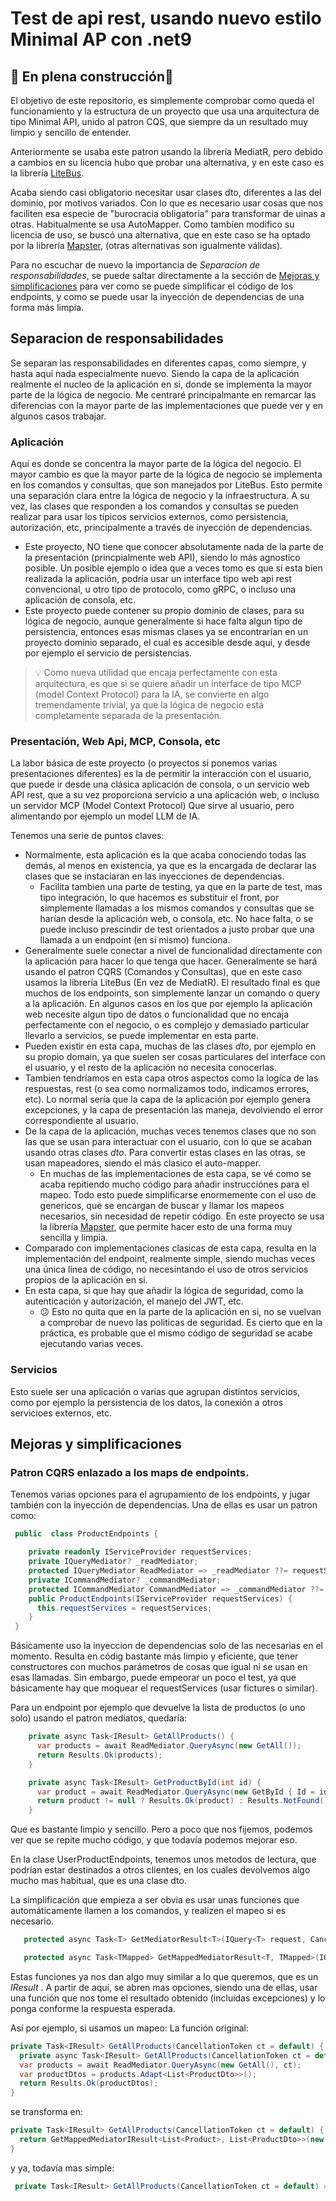 # Test de api rest, usando nuevo estilo Minimal AP con .net9
## 🚧 En plena construcción🚧

El objetivo de este repositorio, es simplemente comprobar como queda el funcionamiento y la estructura de un proyecto que usa una arquitectura de tipo Minimal API, unido al patron CQS, que siempre da un resultado muy limpio y sencillo de entender.

Anteriormente se usaba este patron usando la librería MediatR, pero debido a cambios en su licencia hubo que probar una alternativa, y en este caso es la librería [LiteBus](https://github.com/litenova/LiteBus).

Acaba siendo casi obligatorio necesitar usar clases dto, diferentes a las del dominio, por motivos variados. Con lo que es necesario usar cosas que nos faciliten esa especie de "burocracia obligatoria" para transformar de uinas a otras. 
Habitualmente se usa AutoMapper. Como tambíen modifico su licencia de uso, se buscó una alternativa, que en este caso se ha optado por la librería [Mapster](https://github.com/MapsterMapper/Mapster), (otras alternativas son igualmente válidas).

Para no escuchar de nuevo la importancia de *Separacion de responsabilidades*, se puede saltar directamente a la sección de [Mejoras y simplificaciones](#mejoras-y-simplificaciones) para ver como se puede simplificar el código de los endpoints, y como se puede usar la inyección de dependencias de una forma más limpia. 

## Separacion de responsabilidades

Se separan las responsabilidades en diferentes capas, como siempre, y hasta aqui nada especialmente nuevo. Siendo la capa de la aplicación realmente el nucleo de la aplicación en si, donde se implementa la mayor parte de la lógica de negocio. Me centraré principalmante en remarcar las diferencias con la mayor parte de las implementaciones que puede ver y en algunos casos trabajar.

### Aplicación

Aquí es donde se concentra la mayor parte de la lógica del negocio. El mayor cambio es que la mayor parte de la lógica de negocio se implementa en los comandos y consultas, que son manejados por LiteBus. Esto permite una separación clara entre la lógica de negocio y la infraestructura. A su vez, las clases que responden a los comandos y consultas se pueden  realizar para usar los típicos servicios externos, como persistencia, autorización, etc, principalmente a través de inyección de dependencias.

- Este proyecto, NO tiene que conocer absolutamente nada de la parte de la presentación (princpialmente web API), siendo lo más agnostico posible. Un posible ejemplo o idea que a veces tomo es que si esta bien realizada la aplicación, podría usar un interface tipo web api rest convencional, u otro tipo de protocolo, como gRPC, o incluso una aplicación de consola, etc. 
- Este proyecto puede contener su propio dominio de clases, para su lógica de negocio, aunque generalmente si hace falta algun tipo de persistencia, entonces esas mismas clases ya se encontrarían en un proyecto dominio separado, el cual es accesible desde aqui, y desde por ejemplo el servicio de persistencias.


> 💡 Como nueva utilidad que encaja perfectamente con esta arquitectura, es que si se quiere añadir un interface de tipo MCP (model Context Protocol) para la IA, se convierte en algo tremendamente trivial, ya que la lógica de negocio está completamente separada de la presentación.


### Presentación, Web Api, MCP, Consola, etc

La labor básica de este proyecto (o proyectos si ponemos varias presentaciones diferentes) es la de permitir la interacción con el usuario, que puede ir desde una clásica aplicación de consola, o un servicio web API rest, que a su vez proporciona servicio a una aplicación web, o incluso un servidor MCP (Model Context Protocol) Que sirve al usuario, pero alimentando por ejemplo un model LLM de IA.

Tenemos una serie de puntos claves:

- Normalmente, esta aplicación es la que acaba conociendo todas las demás, al menos en existencia, ya que es la encargada de declarar las clases que se instaciaran en las inyecciones de dependencias.
  - Facilita tambien una parte de testing, ya que en la parte de test, mas tipo integración, lo que hacemos es substituir el front, por simplemente llamadas a los mismos comandos y consultas que se harían desde la aplicación web, o consola, etc. No hace falta, o se puede incluso prescindir de test orientados a justo probar que una llamada a un endpoint (en si mismo) funciona.
- Generalmente suele conectar a nivel de funcionalidad directamente con la aplicación para hacer lo que tenga que hacer. Generalmente se hará usando el patron CQRS (Comandos y Consultas), que en este caso usamos la librería LiteBus (En vez de MediatR). El resultado final es que muchos de los endpoints, son simplemente lanzar un comando o query a la aplicación. En algunos casos en los que por ejemplo la aplicación web necesite algun tipo de datos o funcionalidad que no encaja perfectamente con el negocio, o es complejo y demasiado particular llevarlo a servicios, se puede implementar en esta parte.
- Pueden existir en esta capa, muchas de las clases *dto*, por ejemplo en su propio domain, ya que suelen ser cosas particulares del interface con el usuario, y el resto de la aplicación no necesita conocerlas.
- Tambien tendríamos en esta capa otros aspectos como la logíca de las respuestas, rest (o sea como normalizamos todo, indicamos errores, etc). Lo normal sería que la capa de la aplicación por ejemplo genera excepciones, y la capa de presentación las maneja, devolviendo el error correspondiente al usuario.
- De la capa de la aplicación, muchas veces tenemos clases que no son las que se usan para interactuar con el usuario, con lo que se acaban usando otras clases *dto*. Para convertir estas clases en las otras, se usan mapeadores, siendo el más clasico el auto-mapper. 
  - En muchas de las implementaciones de esta capa, se vé como se acaba repitiendo mucho código para añadir instrucciónes para el mapeo. Todo esto puede simplificarse enormemente con el uso de genericos, que se encargan de buscar y llamar los mapeos necesarios, sin necesidad de repetir código. En este proyecto se usa la librería  [Mapster](https://github.com/MapsterMapper/Mapster), que permite hacer esto de una forma muy sencilla y limpia.
- Comparado con implementaciones clasicas de esta capa, resulta en la implementación del endpoint, realmente simple, siendo muchas veces una única línea de código, no necesintando el uso de otros servicios propios de la aplicación en si.
- En esta capa, si que hay que añadir la lógica de seguridad, como la autenticación y autorización, el manejo del JWT, etc. 
  - 😕 Esto no quita que en la parte de la aplicación en si, no se vuelvan a comprobar de nuevo las politicas de seguridad. Es cierto que en la práctica, es probable que el mismo código de seguridad se acabe ejecutando varias veces.


### Servicios

Esto suele ser una aplicación o varias que agrupan distintos servicios, como por ejemplo la persistencia de los datos, la conexión a otros servicioes externos, etc. 


## Mejoras y simplificaciones

### Patron CQRS enlazado a los maps de endpoints.

Tenemos varias opciones para el agrupamiento de los endpoints, y jugar también con la inyección de dependencias. Una de ellas es usar un patron como:

```csharp
 public  class ProductEndpoints {

    private readonly IServiceProvider requestServices;
    private IQueryMediator? _readMediator;
    protected IQueryMediator ReadMediator => _readMediator ??= requestServices.GetRequiredService<IQueryMediator>();
    private ICommandMediator? _commandMediator;
    protected ICommandMediator CommandMediator => _commandMediator ??= requestServices.GetRequiredService<ICommandMediator>();
    public ProductEndpoints(IServiceProvider requestServices) {
      this.requestServices = requestServices;
    }
 }
```

Básicamente uso la inyeccion de dependencias solo de las necesarias en el momento. Resulta en códig bastante más limpio y eficiente, que tener constructores con muchos parámetros de cosas que igual ni se usan en esas llamadas.
Sin embargo, puede empeorar un poco el test, ya que básicamente hay que moquear el requestServices (usar fictures o similar).

Para un endpoint por ejemplo que devuelve la lista de productos (o uno solo) usando el patron mediatos, quedaría:

```csharp 
    private async Task<IResult> GetAllProducts() {
      var products = await ReadMediator.QueryAsync(new GetAll());
      return Results.Ok(products);
    }

    private async Task<IResult> GetProductById(int id) {
      var product = await ReadMediator.QueryAsync(new GetById { Id = id });
      return product != null ? Results.Ok(product) : Results.NotFound();
    }
```

Que es bastante limpio y sencillo. Pero a poco que nos fijemos, podemos ver que se repite mucho código, y que todavía podemos mejorar eso.


En la clase UserProductEndpoints, tenemos unos metodos de lectura, que podrían estar destinados a otros clientes, en los cuales devolvemos algo mucho mas habitual, que es una clase dto.

La simplificación que empieza a ser obvia es usar unas funciones que automáticamente llamen a los comandos, y realizen el mapeo si es necesario.

```csharp
   protected async Task<T> GetMediatorResult<T>(IQuery<T> request, CancellationToken cancellationToken) {...}

   protected async Task<TMapped> GetMappedMediatorResult<T, TMapped>(IQuery<T> request, CancellationToken cancellationToken) {...}
```

Estas funciones ya nos dan algo muy similar a lo que queremos, que es un *IResult* . A partir de aquí, se abren mas opciones, siendo una de ellas, usar una función que nos tome el resultado obtenido (incluidas excepciones) y lo ponga conforme la respuesta esperada.



Así por ejemplo, si usamos un mapeo:
La función original:

```csharp
private Task<IResult> GetAllProducts(CancellationToken ct = default) {
  private async Task<IResult> GetAllProducts(CancellationToken ct = default) {
  var products = await ReadMediator.QueryAsync(new GetAll(), ct);
  var productDtos = products.Adapt<List<ProductDto>>();
  return Results.Ok(productDtos);
}
```


se transforma en:
```csharp
private Task<IResult> GetAllProducts(CancellationToken ct = default) {
  return GetMappedMediatorIResult<List<Product>, List<ProductDto>>(new GetAll(),null, ct);     
}
```

y ya, todavía mas simple:
```csharp
 private Task<IResult> GetAllProducts(CancellationToken ct = default) => GetMappedMediatorIResult<List<Product>, List<ProductDto>>(new GetAll(), null, ct);
 ```

